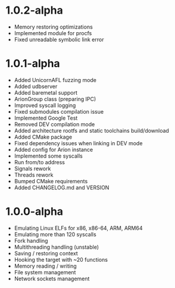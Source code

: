 # 1.0.2-alpha
- Memory restoring optimizations
- Implemented module for procfs
- Fixed unreadable symbolic link error

# 1.0.1-alpha
- Added UnicornAFL fuzzing mode
- Added udbserver
- Added baremetal support
- ArionGroup class (preparing IPC)
- Improved syscall logging
- Fixed submodules compilation issue
- Implemented Google Test
- Removed DEV compilation mode
- Added architecture rootfs and static toolchains build/download
- Added CMake package
- Fixed dependency issues when linking in DEV mode
- Added config for Arion instance
- Implemented some syscalls
- Run from/to address
- Signals rework
- Threads rework
- Bumped CMake requirements
- Added CHANGELOG.md and VERSION

# 1.0.0-alpha
- Emulating Linux ELFs for x86, x86-64, ARM, ARM64
- Emulating more than 120 syscalls
- Fork handling
- Multithreading handling (unstable)
- Saving / restoring context
- Hooking the target with ~20 functions
- Memory reading / writing
- File system management
- Network sockets management
